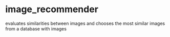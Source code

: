 # image_recommender
evaluates similarities between images and chooses the most similar images from a database with images
